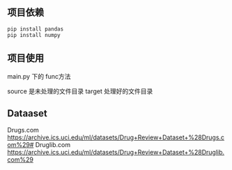 ## 项目依赖

```shell
pip install pandas
pip install numpy
```

## 项目使用

main.py 下的 func方法

source 是未处理的文件目录
target 处理好的文件目录

## Dataaset

Drugs.com https://archive.ics.uci.edu/ml/datasets/Drug+Review+Dataset+%28Drugs.com%29#
Druglib.com https://archive.ics.uci.edu/ml/datasets/Drug+Review+Dataset+%28Druglib.com%29